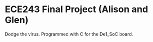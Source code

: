 # ECE243 Final Project (Alison and Glen)
Dodge the virus.
Programmed with C for the De1_SoC board.


